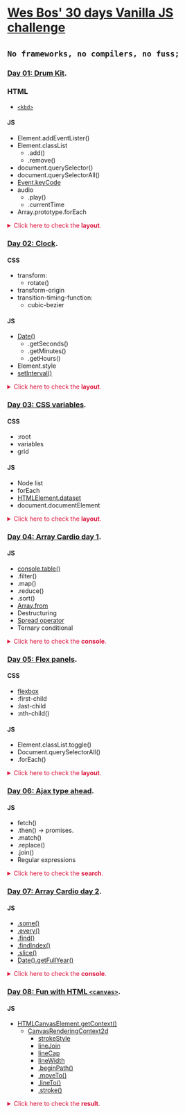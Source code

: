 # [Wes Bos' 30 days Vanilla JS challenge](https://javascript30.com/)

## `No frameworks, no compilers, no fuss;`

### [Day 01: Drum Kit](https://2y2son4.github.io/drum-kit-day01/).

### **HTML**

- [`<kbd>`](https://developer.mozilla.org/en-US/docs/Web/HTML/Element/kbd)

#### **JS**

- Element.addEventLister()
- Element.classList
  - .add()
  - .remove()
- document.querySelector()
- document.querySelectorAll()
- [Event.keyCode](https://keycode.info/)
- audio
  - .play()
  - .currentTime
- Array.prototype.forEach

<p>
<details>
<summary style="color:crimson">Click here to check the <strong>layout</strong>.</summary>
<p align="left">
<img src="./assets/01.png">
</p>
</details>
</p>

### **[Day 02: Clock](https://2y2son4.github.io/clock-day02)**.

#### **CSS**

- transform:
  - rotate()
- transform-origin
- transition-timing-function:
  - cubic-bezier

#### **JS**

- [Date()](https://developer.mozilla.org/en-US/docs/Web/JavaScript/Reference/Global_Objects/Date)
  - .getSeconds()
  - .getMinutes()
  - .getHours()
- Element.style
- [setInterval()](https://developer.mozilla.org/en-US/docs/Web/API/WindowOrWorkerGlobalScope/setInterval)

<p>
<details>
<summary style="color:crimson">Click here to check the <strong>layout</strong>.</summary>
<p align="left">
<img src="./assets/02.png">
</p>
</details>
</p>

### **[Day 03: CSS variables](https://2y2son4.github.io/css-variables-day03)**.

#### **CSS**

- :root
- variables
- grid

#### **JS**

- Node list
- forEach
- [HTMLElement.dataset](https://developer.mozilla.org/en-US/docs/Web/API/HTMLOrForeignElement/dataset)
- document.documentElement

<p>
<details>
<summary style="color:crimson">Click here to check the <strong>layout</strong>.</summary>
<p align="left">
<img src="./assets/03.png">
</p>
</details>
</p>

### **[Day 04: Array Cardio day 1](https://github.com/2y2son4/js-30-days-challenge/tree/main/04-array-cardio)**.

#### **JS**

- [console.table()](https://developer.mozilla.org/en-US/docs/Web/API/Console/table)
- .filter()
- .map()
- .reduce()
- .sort()
- [Array.from](https://developer.mozilla.org/en-US/docs/Web/JavaScript/Reference/Global_Objects/Array/from)
- Destructuring
- [Spread operator](https://developer.mozilla.org/en-US/docs/Web/JavaScript/Reference/Operators/Spread_syntax)
- Ternary conditional

<p>
<details>
<summary style="color:crimson">Click here to check the <strong>console</strong>.</summary>
<p align="left">
<img src="./assets/04-console.gif">
</p>
</details>
</p>

### **[Day 05: Flex panels](https://2y2son4.github.io/flex-portfolio)**.

#### **CSS**

- [flexbox](https://css-tricks.com/snippets/css/a-guide-to-flexbox/)
- :first-child
- :last-child
- :nth-child()

#### **JS**

- Element.classList.toggle()
- Document.querySelectorAll()
- .forEach()

<p>
<details>
<summary style="color:crimson">Click here to check the <strong>layout</strong>.</summary>
<p align="left">
<img src="./assets/05-layout.gif">
</p>
</details>
</p>

### **[Day 06: Ajax type ahead](https://2y2son4.github.io/ajax-exercise-day06/)**.

#### **JS**

- fetch()
- .then() → promises.
- .match()
- .replace()
- .join()
- Regular expressions

<p>
<details>
<summary style="color:crimson">Click here to check the <strong>search</strong>.</summary>
<p align="left">
<img src="./assets/06.gif">
</p>
</details>
</p>

### **[Day 07: Array Cardio day 2](https://github.com/2y2son4/js-30-days-challenge/tree/main/07-array-cardio-2)**.

#### **JS**

- [.some()](https://developer.mozilla.org/en-US/docs/Web/JavaScript/Reference/Global_Objects/Array/some)
- [.every()](https://developer.mozilla.org/en-US/docs/Web/JavaScript/Reference/Global_Objects/Array/every)
- [.find()](https://developer.mozilla.org/en-US/docs/Web/JavaScript/Reference/Global_Objects/Array/find)
- [.findIndex()](https://developer.mozilla.org/en-US/docs/Web/JavaScript/Reference/Global_Objects/Array/findIndex)
- [.slice()](https://developer.mozilla.org/en-US/docs/Web/JavaScript/Reference/Global_Objects/Array/slice)
- [Date().getFullYear()](https://developer.mozilla.org/en-US/docs/Web/JavaScript/Reference/Global_Objects/Date/getFullYear)

<p>
<details>
<summary style="color:crimson">Click here to check the <strong>console</strong>.</summary>
<p align="left">
<img src="./assets/07-console.png">
</p>
</details>
</p>

### **[Day 08: Fun with HTML `<canvas>`](https://2y2son4.github.io/fun-with-canvas/)**.

#### **JS**

- [HTMLCanvasElement.getContext()](https://developer.mozilla.org/en-US/docs/Web/API/HTMLCanvasElement/getContext)
  - [CanvasRenderingContext2d](https://developer.mozilla.org/en-US/docs/Web/API/CanvasRenderingContext2D)
    - [strokeStyle](https://developer.mozilla.org/en-US/docs/Web/API/CanvasRenderingContext2D/strokeStyle)
    - [lineJoin](https://developer.mozilla.org/en-US/docs/Web/API/CanvasRenderingContext2D/lineJoin)
    - [lineCap](https://developer.mozilla.org/en-US/docs/Web/API/CanvasRenderingContext2D/lineCap)
    - [lineWidth](https://developer.mozilla.org/en-US/docs/Web/API/CanvasRenderingContext2D/lineWidth)
    - [.beginPath()](https://developer.mozilla.org/en-US/docs/Web/API/CanvasRenderingContext2D/beginPath)
    - [.moveTo()](https://developer.mozilla.org/en-US/docs/Web/API/CanvasRenderingContext2D/moveTo)
    - [.lineTo()](https://developer.mozilla.org/en-US/docs/Web/API/CanvasRenderingContext2D/lineTo)
    - [.stroke()](https://developer.mozilla.org/en-US/docs/Web/API/CanvasRenderingContext2D/stroke)

<p>
<details>
<summary style="color:crimson">Click here to check the <strong>result</strong>.</summary>
<p align="left">
<img src="./assets/08.gif">
</p>
</details>
</p>
